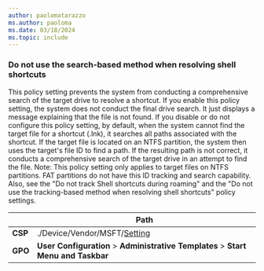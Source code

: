 ```yaml
---
author: paolomatarazzo
ms.author: paoloma
ms.date: 03/18/2024
ms.topic: include
---
```


### Do not use the search-based method when resolving shell shortcuts

This policy setting prevents the system from conducting a comprehensive search of the target drive to resolve a shortcut. If you enable this policy setting, the system does not conduct the final drive search. It just displays a message explaining that the file is not found. If you disable or do not configure this policy setting, by default, when the system cannot find the target file for a shortcut (.lnk), it searches all paths associated with the shortcut. If the target file is located on an NTFS partition, the system then uses the target's file ID to find a path. If the resulting path is not correct, it conducts a comprehensive search of the target drive in an attempt to find the file. Note: This policy setting only applies to target files on NTFS partitions. FAT partitions do not have this ID tracking and search capability. Also, see the "Do not track Shell shortcuts during roaming" and the "Do not use the tracking-based method when resolving shell shortcuts" policy settings.

|  | Path |
|--|--|
| **CSP** | ./Device/Vendor/MSFT/[Setting]() |
| **GPO** | **User Configuration** > **Administrative Templates** > **Start Menu and Taskbar** |
